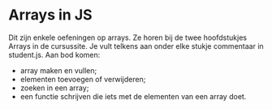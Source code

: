 # Arrays in JS

Dit zijn enkele oefeningen op arrays. Ze horen bij de twee hoofdstukjes Arrays in de cursussite. Je vult telkens aan onder elke stukje commentaar in student.js. Aan bod komen:
- array maken en vullen;
- elementen toevoegen of verwijderen;
- zoeken in een array;
- een functie schrijven die iets met de elementen van een array doet.